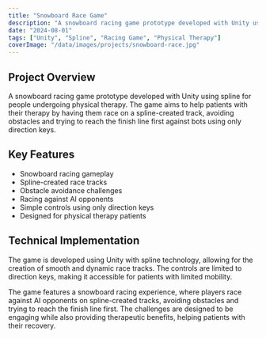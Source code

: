 ```yaml
---
title: "Snowboard Race Game"
description: "A snowboard racing game prototype developed with Unity using spline for people undergoing physical therapy."
date: "2024-08-01"
tags: ["Unity", "Spline", "Racing Game", "Physical Therapy"]
coverImage: "/data/images/projects/snowboard-race.jpg"
---
```


## Project Overview

A snowboard racing game prototype developed with Unity using spline for people undergoing physical therapy. The game aims to help patients with their therapy by having them race on a spline-created track, avoiding obstacles and trying to reach the finish line first against bots using only direction keys.

## Key Features

- Snowboard racing gameplay
- Spline-created race tracks
- Obstacle avoidance challenges
- Racing against AI opponents
- Simple controls using only direction keys
- Designed for physical therapy patients

## Technical Implementation

The game is developed using Unity with spline technology, allowing for the creation of smooth and dynamic race tracks. The controls are limited to direction keys, making it accessible for patients with limited mobility.

The game features a snowboard racing experience, where players race against AI opponents on spline-created tracks, avoiding obstacles and trying to reach the finish line first. The challenges are designed to be engaging while also providing therapeutic benefits, helping patients with their recovery.

